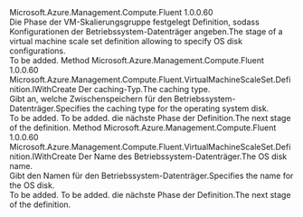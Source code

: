 <Type Name="IWithOSDiskSettings" FullName="Microsoft.Azure.Management.Compute.Fluent.VirtualMachineScaleSet.Definition.IWithOSDiskSettings">
  <TypeSignature Language="C#" Value="public interface IWithOSDiskSettings" />
  <TypeSignature Language="ILAsm" Value=".class public interface auto ansi abstract IWithOSDiskSettings" />
  <TypeSignature Language="DocId" Value="T:Microsoft.Azure.Management.Compute.Fluent.VirtualMachineScaleSet.Definition.IWithOSDiskSettings" />
  <TypeSignature Language="VB.NET" Value="Public Interface IWithOSDiskSettings" />
  <TypeSignature Language="F#" Value="type IWithOSDiskSettings = interface" />
  <AssemblyInfo>
    <AssemblyName>Microsoft.Azure.Management.Compute.Fluent</AssemblyName>
    <AssemblyVersion>1.0.0.60</AssemblyVersion>
  </AssemblyInfo>
  <Interfaces />
  <Docs>
    <summary>
            <span data-ttu-id="530c2-101">Die Phase der VM-Skalierungsgruppe festgelegt Definition, sodass Konfigurationen der Betriebssystem-Datenträger angeben.</span><span class="sxs-lookup"><span data-stu-id="530c2-101">The stage of a virtual machine scale set definition allowing to specify OS disk configurations.</span></span>
            </summary>
    <remarks>To be added.</remarks>
  </Docs>
  <Members>
    <Member MemberName="WithOSDiskCaching">
      <MemberSignature Language="C#" Value="public Microsoft.Azure.Management.Compute.Fluent.VirtualMachineScaleSet.Definition.IWithCreate WithOSDiskCaching (Microsoft.Azure.Management.Compute.Fluent.Models.CachingTypes cachingType);" />
      <MemberSignature Language="ILAsm" Value=".method public hidebysig newslot virtual instance class Microsoft.Azure.Management.Compute.Fluent.VirtualMachineScaleSet.Definition.IWithCreate WithOSDiskCaching(valuetype Microsoft.Azure.Management.Compute.Fluent.Models.CachingTypes cachingType) cil managed" />
      <MemberSignature Language="DocId" Value="M:Microsoft.Azure.Management.Compute.Fluent.VirtualMachineScaleSet.Definition.IWithOSDiskSettings.WithOSDiskCaching(Microsoft.Azure.Management.Compute.Fluent.Models.CachingTypes)" />
      <MemberSignature Language="VB.NET" Value="Public Function WithOSDiskCaching (cachingType As CachingTypes) As IWithCreate" />
      <MemberSignature Language="F#" Value="abstract member WithOSDiskCaching : Microsoft.Azure.Management.Compute.Fluent.Models.CachingTypes -&gt; Microsoft.Azure.Management.Compute.Fluent.VirtualMachineScaleSet.Definition.IWithCreate" Usage="iWithOSDiskSettings.WithOSDiskCaching cachingType" />
      <MemberType>Method</MemberType>
      <AssemblyInfo>
        <AssemblyName>Microsoft.Azure.Management.Compute.Fluent</AssemblyName>
        <AssemblyVersion>1.0.0.60</AssemblyVersion>
      </AssemblyInfo>
      <ReturnValue>
        <ReturnType>Microsoft.Azure.Management.Compute.Fluent.VirtualMachineScaleSet.Definition.IWithCreate</ReturnType>
      </ReturnValue>
      <Parameters>
        <Parameter Name="cachingType" Type="Microsoft.Azure.Management.Compute.Fluent.Models.CachingTypes" />
      </Parameters>
      <Docs>
        <param name="cachingType"><span data-ttu-id="530c2-102">Der caching-Typ.</span><span class="sxs-lookup"><span data-stu-id="530c2-102">The caching type.</span></span></param>
        <summary>
            <span data-ttu-id="530c2-103">Gibt an, welche Zwischenspeichern für den Betriebssystem-Datenträger.</span><span class="sxs-lookup"><span data-stu-id="530c2-103">Specifies the caching type for the operating system disk.</span></span>
            </summary>
        <returns>To be added.</returns>
        <remarks>To be added.</remarks>
        <return><span data-ttu-id="530c2-104">die nächste Phase der Definition.</span><span class="sxs-lookup"><span data-stu-id="530c2-104">The next stage of the definition.</span></span></return>
      </Docs>
    </Member>
    <Member MemberName="WithOSDiskName">
      <MemberSignature Language="C#" Value="public Microsoft.Azure.Management.Compute.Fluent.VirtualMachineScaleSet.Definition.IWithCreate WithOSDiskName (string name);" />
      <MemberSignature Language="ILAsm" Value=".method public hidebysig newslot virtual instance class Microsoft.Azure.Management.Compute.Fluent.VirtualMachineScaleSet.Definition.IWithCreate WithOSDiskName(string name) cil managed" />
      <MemberSignature Language="DocId" Value="M:Microsoft.Azure.Management.Compute.Fluent.VirtualMachineScaleSet.Definition.IWithOSDiskSettings.WithOSDiskName(System.String)" />
      <MemberSignature Language="VB.NET" Value="Public Function WithOSDiskName (name As String) As IWithCreate" />
      <MemberSignature Language="F#" Value="abstract member WithOSDiskName : string -&gt; Microsoft.Azure.Management.Compute.Fluent.VirtualMachineScaleSet.Definition.IWithCreate" Usage="iWithOSDiskSettings.WithOSDiskName name" />
      <MemberType>Method</MemberType>
      <AssemblyInfo>
        <AssemblyName>Microsoft.Azure.Management.Compute.Fluent</AssemblyName>
        <AssemblyVersion>1.0.0.60</AssemblyVersion>
      </AssemblyInfo>
      <ReturnValue>
        <ReturnType>Microsoft.Azure.Management.Compute.Fluent.VirtualMachineScaleSet.Definition.IWithCreate</ReturnType>
      </ReturnValue>
      <Parameters>
        <Parameter Name="name" Type="System.String" />
      </Parameters>
      <Docs>
        <param name="name"><span data-ttu-id="530c2-105">Der Name des Betriebssystem-Datenträger.</span><span class="sxs-lookup"><span data-stu-id="530c2-105">The OS disk name.</span></span></param>
        <summary>
            <span data-ttu-id="530c2-106">Gibt den Namen für den Betriebssystem-Datenträger.</span><span class="sxs-lookup"><span data-stu-id="530c2-106">Specifies the name for the OS disk.</span></span>
            </summary>
        <returns>To be added.</returns>
        <remarks>To be added.</remarks>
        <return><span data-ttu-id="530c2-107">die nächste Phase der Definition.</span><span class="sxs-lookup"><span data-stu-id="530c2-107">The next stage of the definition.</span></span></return>
      </Docs>
    </Member>
  </Members>
</Type>